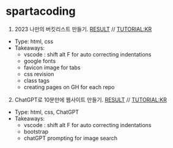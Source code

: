 # spartacoding

1. 2023 나만의 버킷리스트 만들기. [RESULT](https://swlee9087.github.io/spartacoding/2023bucketlist) // [TUTORIAL:KR](https://teamsparta.notion.site/2023-eee0e4c33563484bbce59df71dae2835#427e93bcefe84996bdd24c3d409d92e9)
- Type: html, css
- Takeaways: 
  + vscode : shift alt F for auto correcting indentations
  + google fonts
  + favicon image for tabs
  + css revision
  + class tags
  + creating pages on GH for each repo

2. ChatGPT로 10분만에 웹사이트 만들기. [RESULT](https://swlee9087.github.io/spartacoding/garagesale) // [TUTORIAL:KR](https://teamsparta.notion.site/chatGPT-10-51e68f4c499941bfa246c477011a3e64)
- Type: html, css, ChatGPT
- Takeaways: 
  + vscode : shift alt F for auto correcting indentations
  + bootstrap
  + chatGPT prompting for image search
